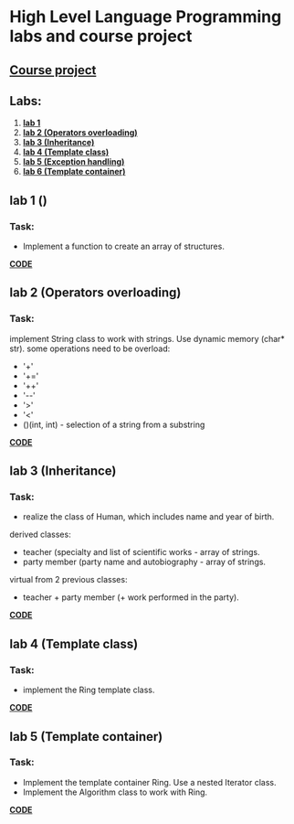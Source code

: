 # High Level Language Programming labs and course project

## **[Course project](https://github.com/gabrpavel/MyTempo)**

## Labs:
1. **[lab 1]()**
2. **[lab 2 (Operators overloading)]()**
3. **[lab 3 (Inheritance)]()**
4. **[lab 4 (Template class)]()**
5. **[lab 5 (Exception handling)]()**
6. **[lab 6 (Template container)]()**

## lab 1 ()
### Task: 
- Implement a function to create an array of structures.

**[CODE](labs/lab1)**

## lab 2 (Operators overloading)
### Task: 
implement String class to work with strings. Use dynamic memory (char* str).
some operations need to be overload:
- '+'
- '+='
- '++'
- '--'
- '>'
- '<'
- ()(int, int) - selection of a string from a substring

**[CODE](labs/lab2)**

## lab 3 (Inheritance)
### Task: 
- realize the class of Human, which includes name and year of birth.

derived classes:
- teacher (specialty and list of scientific works - array of strings.
- party member (party name and autobiography - array of strings.

virtual from 2 previous classes:
- teacher + party member (+ work performed in the party).

**[CODE](labs/lab3)**

## lab 4 (Template class)
### Task: 
- implement the Ring template class.

**[CODE](labs/lab4)**

## lab 5 (Template container)
### Task: 
- Implement the template container Ring. Use a nested Iterator class.
- Implement the Algorithm class to work with Ring.

**[CODE](labs/lab6)**
